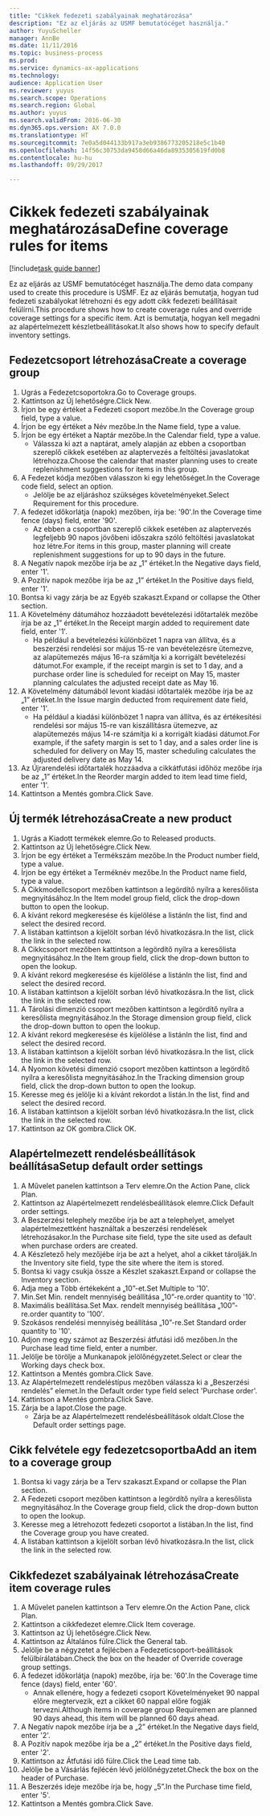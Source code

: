```yaml
--- 
title: "Cikkek fedezeti szabályainak meghatározása"
description: "Ez az eljárás az USMF bemutatócéget használja."
author: YuyuScheller
manager: AnnBe
ms.date: 11/11/2016
ms.topic: business-process
ms.prod: 
ms.service: dynamics-ax-applications
ms.technology: 
audience: Application User
ms.reviewer: yuyus
ms.search.scope: Operations
ms.search.region: Global
ms.author: yuyus
ms.search.validFrom: 2016-06-30
ms.dyn365.ops.version: AX 7.0.0
ms.translationtype: HT
ms.sourcegitcommit: 7e0a5d044133b917a3eb9386773205218e5c1b40
ms.openlocfilehash: 14f56c30753da9458d66a46da8935305619fd0b8
ms.contentlocale: hu-hu
ms.lasthandoff: 09/29/2017

---
```

# <a name="define-coverage-rules-for-items"></a><span data-ttu-id="68795-103">Cikkek fedezeti szabályainak meghatározása</span><span class="sxs-lookup"><span data-stu-id="68795-103">Define coverage rules for items</span></span>

[!include[task guide banner](../../includes/task-guide-banner.md)]

<span data-ttu-id="68795-104">Ez az eljárás az USMF bemutatócéget használja.</span><span class="sxs-lookup"><span data-stu-id="68795-104">The demo data company used to create this procedure is USMF.</span></span> <span data-ttu-id="68795-105">Ez az eljárás bemutatja, hogyan tud fedezeti szabályokat létrehozni és egy adott cikk fedezeti beállításait felülírni.</span><span class="sxs-lookup"><span data-stu-id="68795-105">This procedure shows how to create coverage rules and override coverage settings for a specific item.</span></span> <span data-ttu-id="68795-106">Azt is bemutatja, hogyan kell megadni az alapértelmezett készletbeállításokat.</span><span class="sxs-lookup"><span data-stu-id="68795-106">It also shows how to specify default inventory settings.</span></span>


## <a name="create-a-coverage-group"></a><span data-ttu-id="68795-107">Fedezetcsoport létrehozása</span><span class="sxs-lookup"><span data-stu-id="68795-107">Create a coverage group</span></span>
1. <span data-ttu-id="68795-108">Ugrás a Fedezetcsoportokra.</span><span class="sxs-lookup"><span data-stu-id="68795-108">Go to Coverage groups.</span></span>
2. <span data-ttu-id="68795-109">Kattintson az Új lehetőségre.</span><span class="sxs-lookup"><span data-stu-id="68795-109">Click New.</span></span>
3. <span data-ttu-id="68795-110">Írjon be egy értéket a Fedezeti csoport mezőbe.</span><span class="sxs-lookup"><span data-stu-id="68795-110">In the Coverage group field, type a value.</span></span>
4. <span data-ttu-id="68795-111">Írjon be egy értéket a Név mezőbe.</span><span class="sxs-lookup"><span data-stu-id="68795-111">In the Name field, type a value.</span></span>
5. <span data-ttu-id="68795-112">Írjon be egy értéket a Naptár mezőbe.</span><span class="sxs-lookup"><span data-stu-id="68795-112">In the Calendar field, type a value.</span></span>
    * <span data-ttu-id="68795-113">Válassza ki azt a naptárat, amely alapján az ebben a csoportban szereplő cikkek esetében az alaptervezés a feltöltési javaslatokat létrehozza.</span><span class="sxs-lookup"><span data-stu-id="68795-113">Choose the calendar that master planning uses to create replenishment suggestions for items in this group.</span></span>  
6. <span data-ttu-id="68795-114">A Fedezet kódja mezőben válasszon ki egy lehetőséget.</span><span class="sxs-lookup"><span data-stu-id="68795-114">In the Coverage code field, select an option.</span></span>
    * <span data-ttu-id="68795-115">Jelölje be az eljáráshoz szükséges követelményeket.</span><span class="sxs-lookup"><span data-stu-id="68795-115">Select Requirement for this procedure.</span></span>  
7. <span data-ttu-id="68795-116">A fedezet időkorlátja (napok) mezőben, írja be: '90'.</span><span class="sxs-lookup"><span data-stu-id="68795-116">In the Coverage time fence (days) field, enter '90'.</span></span>
    * <span data-ttu-id="68795-117">Az ebben a csoportban szereplő cikkek esetében az alaptervezés legfeljebb 90 napos jövőbeni időszakra szóló feltöltési javaslatokat hoz létre.</span><span class="sxs-lookup"><span data-stu-id="68795-117">For items in this group, master planning will create replenishment suggestions for up to 90 days in the future.</span></span>  
8. <span data-ttu-id="68795-118">A Negatív napok mezőbe írja be az „1” értéket.</span><span class="sxs-lookup"><span data-stu-id="68795-118">In the Negative days field, enter '1'.</span></span>
9. <span data-ttu-id="68795-119">A Pozitív napok mezőbe írja be az „1” értéket.</span><span class="sxs-lookup"><span data-stu-id="68795-119">In the Positive days field, enter '1'.</span></span>
10. <span data-ttu-id="68795-120">Bontsa ki vagy zárja be az Egyéb szakaszt.</span><span class="sxs-lookup"><span data-stu-id="68795-120">Expand or collapse the Other section.</span></span>
11. <span data-ttu-id="68795-121">A Követelmény dátumához hozzáadott bevételezési időtartalék mezőbe írja be az „1” értéket.</span><span class="sxs-lookup"><span data-stu-id="68795-121">In the Receipt margin added to requirement date field, enter '1'.</span></span>
    * <span data-ttu-id="68795-122">Ha például a bevételezési különbözet 1 napra van állítva, és a beszerzési rendelési sor május 15-re van bevételezésre ütemezve, az alapütemezés május 16-ra számítja ki a korrigált bevételezési dátumot.</span><span class="sxs-lookup"><span data-stu-id="68795-122">For example, if the receipt margin is set to 1 day, and a purchase order line is scheduled for receipt on May 15, master planning calculates the adjusted receipt date as May 16.</span></span>  
12. <span data-ttu-id="68795-123">A Követelmény dátumából levont kiadási időtartalék mezőbe írja be az „1” értéket.</span><span class="sxs-lookup"><span data-stu-id="68795-123">In the Issue margin deducted from requirement date field, enter '1'.</span></span>
    * <span data-ttu-id="68795-124">Ha például a kiadási különbözet 1 napra van állítva, és az értékesítési rendelési sor május 15-re van kiszállításra ütemezve, az alapütemezés május 14-re számítja ki a korrigált kiadási dátumot.</span><span class="sxs-lookup"><span data-stu-id="68795-124">For example, if the safety margin is set to 1 day, and a sales order line is scheduled for delivery on May 15, master scheduling calculates the adjusted delivery date as May 14.</span></span>  
13. <span data-ttu-id="68795-125">Az Újrarendelési időtartalék hozzáadva a cikkátfutási időhöz mezőbe írja be az „1” értéket.</span><span class="sxs-lookup"><span data-stu-id="68795-125">In the Reorder margin added to item lead time field, enter '1'.</span></span>
14. <span data-ttu-id="68795-126">Kattintson a Mentés gombra.</span><span class="sxs-lookup"><span data-stu-id="68795-126">Click Save.</span></span>

## <a name="create-a-new-product"></a><span data-ttu-id="68795-127">Új termék létrehozása</span><span class="sxs-lookup"><span data-stu-id="68795-127">Create a new product</span></span>
1. <span data-ttu-id="68795-128">Ugrás a Kiadott termékek elemre.</span><span class="sxs-lookup"><span data-stu-id="68795-128">Go to Released products.</span></span>
2. <span data-ttu-id="68795-129">Kattintson az Új lehetőségre.</span><span class="sxs-lookup"><span data-stu-id="68795-129">Click New.</span></span>
3. <span data-ttu-id="68795-130">Írjon be egy értéket a Termékszám mezőbe.</span><span class="sxs-lookup"><span data-stu-id="68795-130">In the Product number field, type a value.</span></span>
4. <span data-ttu-id="68795-131">Írjon be egy értéket a Terméknév mezőbe.</span><span class="sxs-lookup"><span data-stu-id="68795-131">In the Product name field, type a value.</span></span>
5. <span data-ttu-id="68795-132">A Cikkmodellcsoport mezőben kattintson a legördítő nyílra a keresőlista megnyitásához.</span><span class="sxs-lookup"><span data-stu-id="68795-132">In the Item model group field, click the drop-down button to open the lookup.</span></span>
6. <span data-ttu-id="68795-133">A kívánt rekord megkeresése és kijelölése a listán</span><span class="sxs-lookup"><span data-stu-id="68795-133">In the list, find and select the desired record.</span></span>
7. <span data-ttu-id="68795-134">A listában kattintson a kijelölt sorban lévő hivatkozásra.</span><span class="sxs-lookup"><span data-stu-id="68795-134">In the list, click the link in the selected row.</span></span>
8. <span data-ttu-id="68795-135">A Cikkcsoport mezőben kattintson a legördítő nyílra a keresőlista megnyitásához.</span><span class="sxs-lookup"><span data-stu-id="68795-135">In the Item group field, click the drop-down button to open the lookup.</span></span>
9. <span data-ttu-id="68795-136">A kívánt rekord megkeresése és kijelölése a listán</span><span class="sxs-lookup"><span data-stu-id="68795-136">In the list, find and select the desired record.</span></span>
10. <span data-ttu-id="68795-137">A listában kattintson a kijelölt sorban lévő hivatkozásra.</span><span class="sxs-lookup"><span data-stu-id="68795-137">In the list, click the link in the selected row.</span></span>
11. <span data-ttu-id="68795-138">A Tárolási dimenzió csoport mezőben kattintson a legördítő nyílra a keresőlista megnyitásához.</span><span class="sxs-lookup"><span data-stu-id="68795-138">In the Storage dimension group field, click the drop-down button to open the lookup.</span></span>
12. <span data-ttu-id="68795-139">A kívánt rekord megkeresése és kijelölése a listán</span><span class="sxs-lookup"><span data-stu-id="68795-139">In the list, find and select the desired record.</span></span>
13. <span data-ttu-id="68795-140">A listában kattintson a kijelölt sorban lévő hivatkozásra.</span><span class="sxs-lookup"><span data-stu-id="68795-140">In the list, click the link in the selected row.</span></span>
14. <span data-ttu-id="68795-141">A Nyomon követési dimenzió csoport mezőben kattintson a legördítő nyílra a keresőlista megnyitásához.</span><span class="sxs-lookup"><span data-stu-id="68795-141">In the Tracking dimension group field, click the drop-down button to open the lookup.</span></span>
15. <span data-ttu-id="68795-142">Keresse meg és jelölje ki a kívánt rekordot a listán.</span><span class="sxs-lookup"><span data-stu-id="68795-142">In the list, find and select the desired record.</span></span>
16. <span data-ttu-id="68795-143">A listában kattintson a kijelölt sorban lévő hivatkozásra.</span><span class="sxs-lookup"><span data-stu-id="68795-143">In the list, click the link in the selected row.</span></span>
17. <span data-ttu-id="68795-144">Kattintson az OK gombra.</span><span class="sxs-lookup"><span data-stu-id="68795-144">Click OK.</span></span>

## <a name="setup-default-order-settings"></a><span data-ttu-id="68795-145">Alapértelmezett rendelésbeállítások beállítása</span><span class="sxs-lookup"><span data-stu-id="68795-145">Setup default order settings</span></span>
1. <span data-ttu-id="68795-146">A Művelet panelen kattintson a Terv elemre.</span><span class="sxs-lookup"><span data-stu-id="68795-146">On the Action Pane, click Plan.</span></span>
2. <span data-ttu-id="68795-147">Kattintson az Alapértelmezett rendelésbeállítások elemre.</span><span class="sxs-lookup"><span data-stu-id="68795-147">Click Default order settings.</span></span>
3. <span data-ttu-id="68795-148">A Beszerzési telephely mezőbe írja be azt a telephelyet, amelyet alapértelmezettként használtak a beszerzési rendelések létrehozásakor.</span><span class="sxs-lookup"><span data-stu-id="68795-148">In the Purchase site field, type the site used as default when purchase orders are created.</span></span>
4. <span data-ttu-id="68795-149">A Készletező hely mezőjébe írja be azt a helyet, ahol a cikket tárolják.</span><span class="sxs-lookup"><span data-stu-id="68795-149">In the Inventory site field, type the site where the item is stored.</span></span>
5. <span data-ttu-id="68795-150">Bontsa ki vagy csukja össze a Készlet szakaszt.</span><span class="sxs-lookup"><span data-stu-id="68795-150">Expand or collapse the Inventory section.</span></span>
6. <span data-ttu-id="68795-151">Adja meg a Több értékeként a „10”-et.</span><span class="sxs-lookup"><span data-stu-id="68795-151">Set Multiple to '10'.</span></span>
7. <span data-ttu-id="68795-152">Min.</span><span class="sxs-lookup"><span data-stu-id="68795-152">Set Min.</span></span> <span data-ttu-id="68795-153">rendelt mennyiség beállítása „10”-re.</span><span class="sxs-lookup"><span data-stu-id="68795-153">order quantity to '10'.</span></span>
8. <span data-ttu-id="68795-154">Maximális beállítása.</span><span class="sxs-lookup"><span data-stu-id="68795-154">Set Max.</span></span> <span data-ttu-id="68795-155">rendelt mennyiség beállítása „100”-re.</span><span class="sxs-lookup"><span data-stu-id="68795-155">order quantity to '100'.</span></span>
9. <span data-ttu-id="68795-156">Szokásos rendelési mennyiség beállítása „10”-re.</span><span class="sxs-lookup"><span data-stu-id="68795-156">Set Standard order quantity to '10'.</span></span>
10. <span data-ttu-id="68795-157">Adjon meg egy számot az Beszerzési átfutási idő mezőben.</span><span class="sxs-lookup"><span data-stu-id="68795-157">In the Purchase lead time field, enter a number.</span></span>
11. <span data-ttu-id="68795-158">Jelölje be törölje a Munkanapok jelölőnégyzetet.</span><span class="sxs-lookup"><span data-stu-id="68795-158">Select or clear the Working days check box.</span></span>
12. <span data-ttu-id="68795-159">Kattintson a Mentés gombra.</span><span class="sxs-lookup"><span data-stu-id="68795-159">Click Save.</span></span>
13. <span data-ttu-id="68795-160">Az Alapértelmezett rendeléstípus mezőben válassza ki a „Beszerzési rendelés” elemet.</span><span class="sxs-lookup"><span data-stu-id="68795-160">In the Default order type field select 'Purchase order'.</span></span>
14. <span data-ttu-id="68795-161">Kattintson a Mentés gombra.</span><span class="sxs-lookup"><span data-stu-id="68795-161">Click Save.</span></span>
15. <span data-ttu-id="68795-162">Zárja be a lapot.</span><span class="sxs-lookup"><span data-stu-id="68795-162">Close the page.</span></span>
    * <span data-ttu-id="68795-163">Zárja be az Alapértelmezett rendelésbeállítások oldalt.</span><span class="sxs-lookup"><span data-stu-id="68795-163">Close the Default order settings page.</span></span>  

## <a name="add-an-item-to-a-coverage-group"></a><span data-ttu-id="68795-164">Cikk felvétele egy fedezetcsoportba</span><span class="sxs-lookup"><span data-stu-id="68795-164">Add an item to a coverage group</span></span>
1. <span data-ttu-id="68795-165">Bontsa ki vagy zárja be a Terv szakaszt.</span><span class="sxs-lookup"><span data-stu-id="68795-165">Expand or collapse the Plan section.</span></span>
2. <span data-ttu-id="68795-166">A Fedezeti csoport mezőben kattintson a legördítő nyílra a keresőlista megnyitásához.</span><span class="sxs-lookup"><span data-stu-id="68795-166">In the Coverage group field, click the drop-down button to open the lookup.</span></span>
3. <span data-ttu-id="68795-167">Keresse meg a létrehozott fedezeti csoportot a listában.</span><span class="sxs-lookup"><span data-stu-id="68795-167">In the list, find the Coverage group you have created.</span></span>
4. <span data-ttu-id="68795-168">A listában kattintson a kijelölt sorban lévő hivatkozásra.</span><span class="sxs-lookup"><span data-stu-id="68795-168">In the list, click the link in the selected row.</span></span>

## <a name="create-item-coverage-rules"></a><span data-ttu-id="68795-169">Cikkfedezet szabályainak létrehozása</span><span class="sxs-lookup"><span data-stu-id="68795-169">Create item coverage rules</span></span>
1. <span data-ttu-id="68795-170">A Művelet panelen kattintson a Terv elemre.</span><span class="sxs-lookup"><span data-stu-id="68795-170">On the Action Pane, click Plan.</span></span>
2. <span data-ttu-id="68795-171">Kattintson a cikkfedezet elemre.</span><span class="sxs-lookup"><span data-stu-id="68795-171">Click Item coverage.</span></span>
3. <span data-ttu-id="68795-172">Kattintson az Új lehetőségre.</span><span class="sxs-lookup"><span data-stu-id="68795-172">Click New.</span></span>
4. <span data-ttu-id="68795-173">Kattintson az Általános fülre.</span><span class="sxs-lookup"><span data-stu-id="68795-173">Click the General tab.</span></span>
5. <span data-ttu-id="68795-174">Jelölje be a négyzetet a fejlécben a Fedezeticsoport-beállítások felülbírálatában.</span><span class="sxs-lookup"><span data-stu-id="68795-174">Check the box on the header of Override coverage group settings.</span></span>
6. <span data-ttu-id="68795-175">A fedezet időkorlátja (napok) mezőbe, írja be: '60'.</span><span class="sxs-lookup"><span data-stu-id="68795-175">In the Coverage time fence (days) field, enter '60'.</span></span>
    * <span data-ttu-id="68795-176">Annak ellenére, hogy a fedezeti csoport Követelményeket 90 nappal előre megtervezik, ezt a cikket 60 nappal előre fogják tervezni.</span><span class="sxs-lookup"><span data-stu-id="68795-176">Although items in coverage group Requiremen are planned 90 days ahead, this item will be planned 60 days ahead.</span></span>  
7. <span data-ttu-id="68795-177">A Negatív napok mezőbe írja be a „2” értéket.</span><span class="sxs-lookup"><span data-stu-id="68795-177">In the Negative days field, enter '2'.</span></span>
8. <span data-ttu-id="68795-178">A Pozitív napok mezőbe írja be a „2” értéket.</span><span class="sxs-lookup"><span data-stu-id="68795-178">In the Positive days field, enter '2'.</span></span>
9. <span data-ttu-id="68795-179">Kattintson az Átfutási idő fülre.</span><span class="sxs-lookup"><span data-stu-id="68795-179">Click the Lead time tab.</span></span>
10. <span data-ttu-id="68795-180">Jelölje be a Vásárlás fejlécén lévő jelölőnégyzetet.</span><span class="sxs-lookup"><span data-stu-id="68795-180">Check the box on the header of Purchase.</span></span>
11. <span data-ttu-id="68795-181">A Beszerzés ideje mezőbe írja be, hogy „5”.</span><span class="sxs-lookup"><span data-stu-id="68795-181">In the Purchase time field, enter '5'.</span></span>
12. <span data-ttu-id="68795-182">Kattintson a Mentés gombra.</span><span class="sxs-lookup"><span data-stu-id="68795-182">Click Save.</span></span>


